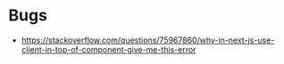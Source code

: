 # Bugs

- https://stackoverflow.com/questions/75967860/why-in-next-js-use-client-in-top-of-component-give-me-this-error